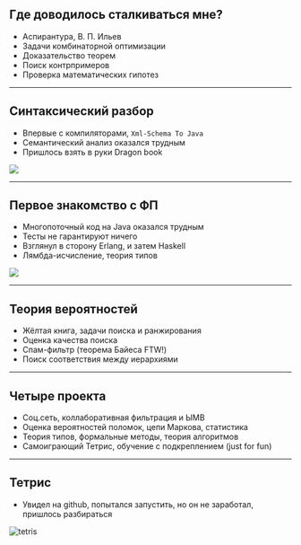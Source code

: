 ## Где доводилось сталкиваться мне?

- Аспирантура, В. П. Ильев
- Задачи комбинаторной оптимизации
- Доказательство теорем
- Поиск контрпримеров
- Проверка математических гипотез

----

## Синтаксический разбор

- Впервые с компиляторами, `Xml-Schema To Java`
- Семантический анализ оказался трудным
- Пришлось взять в руки Dragon book

![](slides/04-what-about-me/dragon-book.jpg)

----

## Первое знакомство с ФП

- Многопоточный код на Java оказался трудным
- Тесты не гарантируют ничего
- Взглянул в сторону Erlang, и затем Haskell
- Лямбда-исчисление, теория типов

![](slides/04-what-about-me/multithreading-theory-practice.png) <!-- .element height="350" -->

----

## Теория вероятностей

- Жёлтая книга, задачи поиска и ранжирования
- Оценка качества поиска
- Спам-фильтр (теорема Байеса FTW!)
- Поиск соответствия между иерархиями

----

## Четыре проекта
- Соц.сеть, коллаборативная фильтрация и ЫМВ 
- Оценка вероятностей поломок, цепи Маркова, статистика 
- Теория типов, формальные методы, теория алгоритмов
- Самоиграющий Тетрис, обучение с подкреплением (just for fun)

----

## Тетрис

- Увидел на github, попытался запустить, но он не заработал, пришлось разбираться

![tetris](slides/04-what-about-me/demo.gif) <!-- .element height="400" -->


